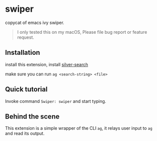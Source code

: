 # swiper

copycat of emacs ivy swiper.

> I only tested this on my macOS, Please file bug report or feature request.

## Installation

install this extension,
install [silver-search](https://github.com/ggreer/the_silver_searcher)

make sure you can run `ag <search-string> <file>`

## Quick tutorial

Invoke command `Swiper: swiper` and start typing.


## Behind the scene

This extension is a simple wrapper of the CLI `ag`, it relays user input to `ag` and read its output.
